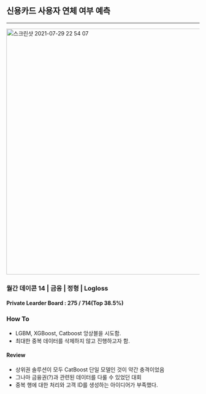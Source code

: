 ## 신용카드 사용자 연체 여부 예측
***

<img width="643" alt="스크린샷 2021-07-29 22 54 07" src="https://user-images.githubusercontent.com/49870977/127504487-01113b91-d519-4114-ba2c-5070115df15d.png">



### 월간 데이콘 14 | 금융 | 정형 | Logloss

#### Private Learder Board : 275 / 714(Top 38.5%)

### How To
- LGBM, XGBoost, Catboost 앙상블을 시도함.
- 최대한 중복 데이터를 삭제하지 않고 진행하고자 함.

#### Review
- 상위권 솔루션이 모두 CatBoost 단일 모델인 것이 약간 충격이었음
- 그나마 금융권(?)과 관련된 데이터를 다룰 수 있었던 대회
- 중복 행에 대한 처리와 고객 ID를 생성하는 아이디어가 부족했다.
